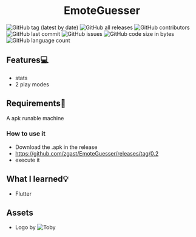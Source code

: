 <h1 align="center">EmoteGuesser</h1>

![GitHub tag (latest by date)](https://img.shields.io/github/v/tag/zgast/EmoteGuesser)
![GitHub all releases](https://img.shields.io/github/downloads/zgast/EmoteGuesser/total)
![GitHub contributors](https://img.shields.io/github/contributors/zgast/EmoteGuesser)
![GitHub last commit](https://img.shields.io/github/last-commit/zgast/EmoteGuesser)
![GitHub issues](https://img.shields.io/github/issues-raw/zgast/EmoteGuesser)
![GitHub code size in bytes](https://img.shields.io/github/languages/code-size/zgast/EmoteGuesser)
![GitHub language count](https://img.shields.io/github/languages/count/zgast/EmoteGuesser)  
 
## Features💻
- stats
- 2 play modes

## Requirements📌
A apk runable machine

### How to use it
- Download the .apk in the release
- https://github.com/zgast/EmoteGuesser/releases/tag/0.2
- execute it

## What I learned💡
- Flutter

## Assets
- Logo by ![Toby](https://github.com/tobyguelly)
